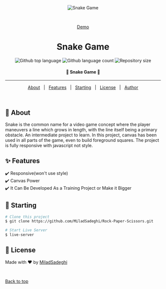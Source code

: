 <div align="center" id="top"> 
  <img src="https://s4.uupload.ir/files/snake_3e11.png" alt="Snake Game" />

  &#xa0;

  <a href="https://miladsadeghi.github.io/Snake-Game/">Demo</a>
</div>

<h1 align="center">Snake Game</h1>

<p align="center">
  <img alt="Github top language" src="https://img.shields.io/github/languages/top/MiladSadeghi/snake-game?color=56BEB8">

  <img alt="Github language count" src="https://img.shields.io/github/languages/count/MiladSadeghi/snake-game?color=56BEB8">

  <img alt="Repository size" src="https://img.shields.io/github/repo-size/MiladSadeghi/snake-game?color=56BEB8">

</p>

<!-- Status -->

<h4 align="center"> 
	🚀  Snake Game  🚀
</h4> 

<hr>

<p align="center">
  <a href="#dart-about">About</a> &#xa0; | &#xa0; 
  <a href="#sparkles-features">Features</a> &#xa0; | &#xa0;
  <a href="#checkered_flag-starting">Starting</a> &#xa0; | &#xa0;
  <a href="#memo-license">License</a> &#xa0; | &#xa0;
  <a href="https://github.com/MiladSadeghi" target="_blank">Author</a>
</p>

<br>

## :dart: About ##

Snake is the common name for a video game concept where the player maneuvers a line which grows in length, with the line itself being a primary obstacle. An intermediate project to learn. In this project, canvas has been used in all parts of the game, even to build foreground squares. The project is fully responsive with javascript not style.

## :sparkles: Features ##

:heavy_check_mark: Responsive(won't use style)\
:heavy_check_mark: Canvas Power\
:heavy_check_mark: It Can Be Developed As a Training Project or Make it Bigger

## :checkered_flag: Starting ##

```bash
# Clone this project
$ git clone https://github.com/MiladSadeghi/Rock-Paper-Scissors.git

# Start Live Server
$ live-server
```

## :memo: License ##

Made with :heart: by <a href="https://github.com/MiladSadeghi" target="_blank">MiladSadeghi</a>

&#xa0;

<a href="#top">Back to top</a>
